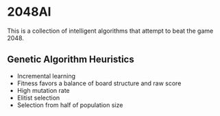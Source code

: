 # 2048AI
This is a collection of intelligent algorithms that attempt to beat the game 2048.

## Genetic Algorithm Heuristics
- Incremental learning
- Fitness favors a balance of board structure and raw score
- High mutation rate
- Elitist selection
- Selection from half of population size
